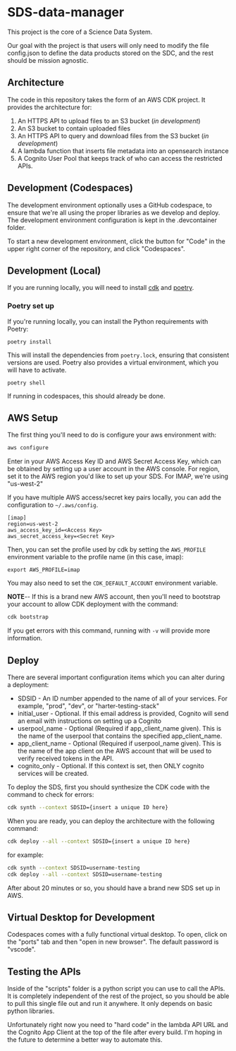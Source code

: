 # SDS-data-manager

This project is the core of a Science Data System.  

Our goal with the project is that users will only need to modify the file config.json to define the data products stored on the SDC, and the rest should be mission agnostic.  

## Architecture

The code in this repository takes the form of an AWS CDK project. It provides the architecture for:

1. An HTTPS API to upload files to an S3 bucket (*in development*)
2. An S3 bucket to contain uploaded files
3. An HTTPS API to query and download files from the S3 bucket (*in development*)
4. A lambda function that inserts file metadata into an opensearch instance
5. A Cognito User Pool that keeps track of who can access the restricted APIs.  

## Development (Codespaces)

The development environment optionally uses a GitHub codespace, to ensure that we're all using the proper libraries as we develop and deploy.  The development environment configuration is kept in the .devcontainer folder.  

To start a new development environment, click the button for "Code" in the upper right corner of the repository, and click "Codespaces".  

## Development (Local)

If you are running locally, you will need to install [cdk](https://docs.aws.amazon.com/cdk/v2/guide/getting_started.html) and [poetry](https://python-poetry.org/docs/#installation). 

### Poetry set up
If you're running locally, you can install the Python requirements with Poetry:

```
poetry install
```

This will install the dependencies from `poetry.lock`, ensuring that consistent versions are used. Poetry also provides a virtual environment, which you will have to activate.

```
poetry shell
```

If running in codespaces, this should already be done.


## AWS Setup

The first thing you'll need to do is configure your aws environment with:

```bash
aws configure
```

Enter in your AWS Access Key ID and AWS Secret Access Key, which can be obtained by setting up a user account in the AWS console. For region, set it to the AWS region you'd like to set up your SDS. For IMAP, we're using "us-west-2"

If you have multiple AWS access/secret key pairs locally, you can add the configuration to `~/.aws/config`. 

```
[imap]
region=us-west-2
aws_access_key_id=<Access Key>
aws_secret_access_key=<Secret Key>
```

Then, you can set the profile used by cdk by setting the `AWS_PROFILE` environment variable to the profile name (in this case, imap):

```
export AWS_PROFILE=imap
```

You may also need to set the `CDK_DEFAULT_ACCOUNT` environment variable. 

**NOTE**-- If this is a brand new AWS account, then you'll need to bootstrap your account to allow CDK deployment with the command: 

```bash
cdk bootstrap
```

If you get errors with this command, running with `-v` will provide more information. 

## Deploy

There are several important configuration items which you can alter during a deployment:

- SDSID - An ID number appended to the name of all of your services.  For example, "prod", "dev", or "harter-testing-stack"
- initial_user - Optional. If this email address is provided, Cognito will send an email with instructions on setting up a Cognito 
- userpool_name - Optional (Required if app_client_name given). This is the name of the userpool that contains the specified app_client_name.
- app_client_name - Optional (Required if userpool_name given). This is the name of the app client on the AWS account that will be used to verify received tokens in the API.  
- cognito_only - Optional.  If this context is set, then ONLY cognito services will be created. 

To deploy the SDS, first you should synthesize the CDK code with the command to check for errors:

```bash
cdk synth --context SDSID={insert a unique ID here}
```

When you are ready, you can deploy the architecture with the following command:

```bash
cdk deploy --all --context SDSID={insert a unique ID here}
```

for example:

```bash
cdk synth --context SDSID=username-testing
cdk deploy --all --context SDSID=username-testing
```

After about 20 minutes or so, you should have a brand new SDS set up in AWS.  



## Virtual Desktop for Development

Codespaces comes with a fully functional virtual desktop.  To open, click on the "ports" tab and then "open in new browser". The default password is "vscode".

## Testing the APIs

Inside of the "scripts" folder is a python script you can use to call the APIs.  It is completely independent of the rest of the project, so you should be able to pull this single file out and run it anywhere.  It only depends on basic python libraries.

Unfortunately right now you need to "hard code" in the lambda API URL and the Cognito App Client at the top of the file after every build.  I'm hoping in the future to determine a better way to automate this.
